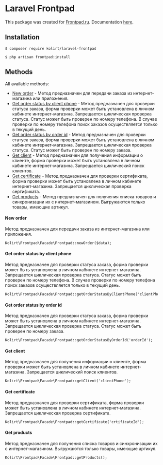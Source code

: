 # Laravel Frontpad
This package was created for [Frontpad.ru](https://frontpad.ru/). Documentation [here](https://docs.google.com/document/d/1gs81CYvJ6FD9KOseL3GOcrcR2YnEvjQqJn9mJRRc5Yk).

## Installation
```
$ composer require kolirt/laravel-frontpad
```
```
$ php artisan frontpad:install
```

## Methods
All available methods:
- [New order](#new-order) - Метод предназначен для передачи заказа из интернет-магазина или приложения.
- [Get order status by client phone](#get-order-status-by-client-phone) - Метод предназначен для проверки статуса заказа, форма проверки может быть установлена в личном кабинете интернет-магазина. Запрещается циклическая проверка статуса. Статус может быть проверен по номеру телефона. В случае проверки по номеру телефона поиск заказов осуществляется только в текущий день.
- [Get order status by order id](#get-order-status-by-order-id) - Метод предназначен для проверки статуса заказа, форма проверки может быть установлена в личном кабинете интернет-магазина. Запрещается циклическая проверка статуса. Статус может быть проверен по номеру заказа.
- [Get client](#get-client) - Метод предназначен для получения информации о клиенте, форма проверки может быть установлена в личном кабинете интернет-магазина. Запрещается циклический поиск клиентов.
- [Get certificate](#get-certificate) - Метод предназначен для проверки сертификата, форма проверки может быть установлена в личном кабинете интернет-магазина. Запрещается циклическая проверка сертификата.
- [Get products](#get-products) - Метод предназначен для получения списка товаров и синхронизации их с интернет-магазином. Выгружаются только товары, имеющие артикул.

#### New order
Метод предназначен для передачи заказа из интернет-магазина или приложения.

```
Kolirt\Frontpad\Facade\Frontpad::newOrder($data);
```

#### Get order status by client phone
Метод предназначен для проверки статуса заказа, форма проверки может быть установлена в личном кабинете интернет-магазина. Запрещается циклическая проверка статуса. Статус может быть проверен по номеру телефона. В случае проверки по номеру телефона поиск заказов осуществляется только в текущий день.

```
Kolirt\Frontpad\Facade\Frontpad::getOrderStatusByClientPhone('clientPhone');
```

#### Get order status by order id
Метод предназначен для проверки статуса заказа, форма проверки может быть установлена в личном кабинете интернет-магазина. Запрещается циклическая проверка статуса. Статус может быть проверен по номеру заказа.

```
Kolirt\Frontpad\Facade\Frontpad::getOrderStatusByOrderId('orderId');
```

#### Get client
Метод предназначен для получения информации о клиенте, форма проверки может быть установлена в личном кабинете интернет-магазина. Запрещается циклический поиск клиентов.

```
Kolirt\Frontpad\Facade\Frontpad::getClient('clientPhone');
```

#### Get certificate
Метод предназначен для проверки сертификата, форма проверки может быть установлена в личном кабинете интернет-магазина. Запрещается циклическая проверка сертификата.

```
Kolirt\Frontpad\Facade\Frontpad::getCertificate('crtificateId');
```

#### Get products
Метод предназначен для получения списка товаров и синхронизации их с интернет-магазином. Выгружаются только товары, имеющие артикул.

```
Kolirt\Frontpad\Facade\Frontpad::getProducts();
```

